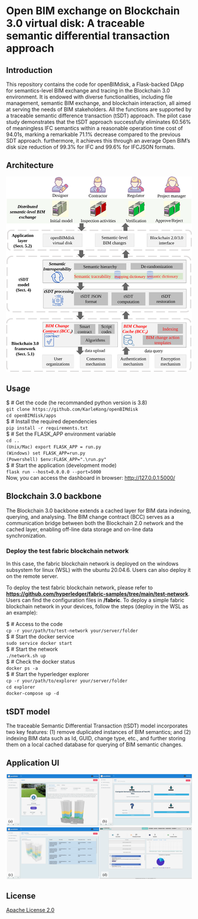 # Open BIM exchange on Blockchain 3.0 virtual disk: A traceable semantic differential transaction approach
## Introduction
This repository contains the code for openBIMdisk, a Flask-backed DApp for semantics-level BIM exchange and tracing in the Blockchain 3.0 environment. It is endowed with diverse functionalities, including file management, semantic BIM exchange, and blockchain interaction, all aimed at serving the needs of BIM stakeholders. All the functions are supported by a traceable semantic difference transaction (tSDT) approach. The pilot case study demonstrates that the tSDT approach successfully eliminates 60.56% of meaningless IFC semantics within a reasonable operation time cost of 94.01s, marking a remarkable 71.1% decrease compared to the previous SDT approach. furthermore, it achieves this through an average Open BIM’s disk size reduction of 99.3% for IFC and 99.6% for IFCJSON formats. 
## Architecture
![image](https://github.com/KarleKong/openBIMdisk/blob/main/openBIMdisk/Architecture.svg)
## Usage
$ # Get the code (he recommanded python version is 3.8)        
`git clone https://github.com/KarleKong/openBIMdisk`    
`cd openBIMdisk/apps`    
$ # Install the required dependencies    
`pip install -r requirements.txt`  
$ # Set the FLASK_APP environment variable  
`cd ..`  
`(Unix/Mac) export FLASK_APP = run.py`  
`(Windows) set FLASK_APP=run.py`  
`(Powershell) $env:FLASK_APP=".\run.py"`  
$ # Start the application (development mode)  
`flask run --host=0.0.0.0 --port=5000`  
Now, you can access the dashboard in browser: http://127.0.0.1:5000/
## Blockchain 3.0 backbone
The Blockchain 3.0 backbone extends a cached layer for BIM data indexing, querying, and analysing. The BIM change contract (BCC) serves as a communication bridge between both the Blockchain 2.0 network and the cached layer, enabling off-line data storage and on-line data synchronization.
### Deploy the test fabric blockchain network
In this case, the fabric blockchain network is deployed on the windows subsystem for linux (WSL) with the ubuntu 20.04.6. Users can also deploy it on the remote server.

To deploy the test fabric blockchain network, please refer to **https://github.com/hyperledger/fabric-samples/tree/main/test-network**. Users can find the configuration files in **/fabric**. To deploy a simple fabric blockchain network in your devices, follow the steps (deploy in the WSL as an example):

$ # Access to the code  
`cp -r your/path/to/test-network your/server/folder`  
$ # Start the docker service  
`sudo service docker start`  
$ # Start the network  
`./network.sh up`  
$ # Check the docker status  
`docker ps -a`  
$ # Start the hyperledger explorer  
`cp -r your/path/to/explorer your/server/folder`  
`cd explorer`  
`docker-compose up -d`  
## tSDT model
The traceable Semantic Differential Transaction (tSDT) model incorporates two key features: (1) remove duplicated instances of BIM semantics; and (2) indexing BIM data such as Id, GUID, change type, etc., and further storing them on a local cached database for querying of BIM semantic changes.
## Application UI
![image](https://github.com/KarleKong/openBIMdisk/blob/main/openBIMdisk/GUI.svg)
## License
[Apache License 2.0](https://github.com/KarleKong/openBIMdisk/blob/main/LICENSE)
